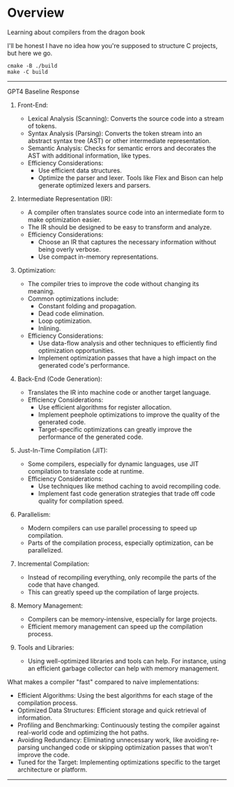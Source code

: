 # Overview

Learning about compilers from the dragon book

I'll be honest I have no idea how you're supposed to structure C projects, but
here we go.

```
cmake -B ./build
make -C build
```

---

GPT4 Baseline Response

1. Front-End:
    - Lexical Analysis (Scanning): Converts the source code into a stream of
      tokens.
    - Syntax Analysis (Parsing): Converts the token stream into an abstract
      syntax tree (AST) or other intermediate representation.
    - Semantic Analysis: Checks for semantic errors and decorates the AST with
      additional information, like types.
    - Efficiency Considerations:
        - Use efficient data structures.
        - Optimize the parser and lexer. Tools like Flex and Bison can help
          generate optimized lexers and parsers.

2. Intermediate Representation (IR):
    - A compiler often translates source code into an intermediate form to make
      optimization easier.
    - The IR should be designed to be easy to transform and analyze.
    - Efficiency Considerations:
        - Choose an IR that captures the necessary information without being
          overly verbose.
        - Use compact in-memory representations.

3. Optimization:
    - The compiler tries to improve the code without changing its meaning.
    - Common optimizations include:
        - Constant folding and propagation.
        - Dead code elimination.
        - Loop optimization.
        - Inlining.
    - Efficiency Considerations:
        - Use data-flow analysis and other techniques to efficiently find
          optimization opportunities.
        - Implement optimization passes that have a high impact on the
          generated code's performance.

4. Back-End (Code Generation):
    - Translates the IR into machine code or another target language.
    - Efficiency Considerations:
        - Use efficient algorithms for register allocation.
        - Implement peephole optimizations to improve the quality of the
          generated code.
        - Target-specific optimizations can greatly improve the performance of
          the generated code.

5. Just-In-Time Compilation (JIT):
    - Some compilers, especially for dynamic languages, use JIT compilation to
      translate code at runtime.
    - Efficiency Considerations:
        - Use techniques like method caching to avoid recompiling code.
        - Implement fast code generation strategies that trade off code quality
          for compilation speed.

6. Parallelism:
    - Modern compilers can use parallel processing to speed up compilation.
    - Parts of the compilation process, especially optimization, can be
      parallelized.

7. Incremental Compilation:
    - Instead of recompiling everything, only recompile the parts of the code
      that have changed.
    - This can greatly speed up the compilation of large projects.

8. Memory Management:
    - Compilers can be memory-intensive, especially for large projects.
    - Efficient memory management can speed up the compilation process.

9. Tools and Libraries:
    - Using well-optimized libraries and tools can help. For instance, using an
      efficient garbage collector can help with memory management.

What makes a compiler "fast" compared to naive implementations:
- Efficient Algorithms: Using the best algorithms for each stage of the
  compilation process.
- Optimized Data Structures: Efficient storage and quick retrieval of
  information.
- Profiling and Benchmarking: Continuously testing the compiler against
  real-world code and optimizing the hot paths.
- Avoiding Redundancy: Eliminating unnecessary work, like avoiding re-parsing
  unchanged code or skipping optimization passes that won't improve the code.
- Tuned for the Target: Implementing optimizations specific to the target
  architecture or platform.

---

